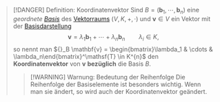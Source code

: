 > [!DANGER] Definition: Koordinatenvektor
> Sind $B = (\mathbf{b}_1,\cdots,\mathbf{b}_n)$ eine *geordnete [Basis](Basis.md)* des [Vektorraums](../Abstrakter%20Vektorraum.md) $(V,K,+,\cdot)$ und $\mathbf{v} \in V$ ein Vektor mit der [Basisdarstellung](Basisdarstellung%20von%20Vektoren.md)
> $$\mathbf{v} = \lambda_1\mathbf{b}_1 + \cdots + \lambda_n \mathbf{b}_n \qquad \lambda_i \in K,$$
> so nennt man ${}_B \mathbf{v} = \begin{bmatrix}\lambda_1 & \cdots & \lambda_n\end{bmatrix}^\mathsf{T} \in K^{n}$ den **Koordinatenvektor** von $\mathbf{v}$ **bezüglich** die Basis $B$.
> > [!WARNING] Warnung: Bedeutung der Reihenfolge
> > Die Reihenfolge der Basiselemente ist besonders wichtig. Wenn man sie ändert, so wird auch der Koordinatenvektor geändert.